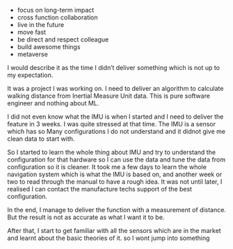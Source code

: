 - focus on long-term impact  
- cross function collaboration  
- live in the future  
- move fast  
- be direct and respect colleague  
- build awesome things  
- metaverse  
  
  
I would describe it as the time I didn’t deliver something which is not up to my expectation.   
  
It was a project I was working on. I need to deliver an algorithm to calculate walking distance from Inertial Measure Unit data. This is pure software engineer and nothing about ML.   
  
    
  
I did not even know what the IMU is when I started and I need to deliver the feature in 3 weeks. I was quite stressed at that time. The IMU is a sensor which has so Many configurations I do not understand and it didnot give me clean data to start with.  
  
So I started to learn the whole thing about IMU and try to understand the configuration for that hardware so I can use the data and tune the data from configuration so it is cleaner. It took me a few days to learn the whole navigation system which is what the IMU is based on, and another week or two to read through the manual to have a rough idea. It was not until later, I realised I can contact the manufacture techs support of the best configuration.  
  
    
  
In the end, I manage to deliver the function with a measurement of distance. But the result is not as accurate as what I want it to be.   
  
After that, I start to get familiar with all the sensors which are in the market and learnt about the basic theories of it. so I wont jump into something   
  
    
